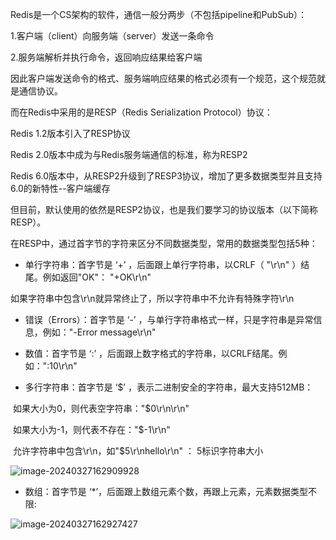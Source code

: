 Redis是一个CS架构的软件，通信一般分两步（不包括pipeline和PubSub）：

1.客户端（client）向服务端（server）发送一条命令

2.服务端解析并执行命令，返回响应结果给客户端

因此客户端发送命令的格式、服务端响应结果的格式必须有一个规范，这个规范就是通信协议。

而在Redis中采用的是RESP（Redis Serialization Protocol）协议：

Redis 1.2版本引入了RESP协议

Redis 2.0版本中成为与Redis服务端通信的标准，称为RESP2

Redis 6.0版本中，从RESP2升级到了RESP3协议，增加了更多数据类型并且支持6.0的新特性--客户端缓存

但目前，默认使用的依然是RESP2协议，也是我们要学习的协议版本（以下简称RESP）。

在RESP中，通过首字节的字符来区分不同数据类型，常用的数据类型包括5种：

- 单行字符串：首字节是 ‘+’ ，后面跟上单行字符串，以CRLF（ "\r\n" ）结尾。例如返回"OK"： "+OK\r\n"

​	如果字符串中包含\r\n就异常终止了，所以字符串中不允许有特殊字符\r\n

- 错误（Errors）：首字节是 ‘-’ ，与单行字符串格式一样，只是字符串是异常信息，例如："-Error message\r\n"

- 数值：首字节是 ‘:’ ，后面跟上数字格式的字符串，以CRLF结尾。例如：":10\r\n"

- 多行字符串：首字节是 ‘$’ ，表示二进制安全的字符串，最大支持512MB：

​		如果大小为0，则代表空字符串："$0\r\n\r\n"

​		如果大小为-1，则代表不存在："$-1\r\n"

​		允许字符串中包含\r\n，如"$5\r\nhello\r\n" ：  5标识字符串大小

![image-20240327162909928](https://gitee.com/dongguo4812_admin/image/raw/master/image/202403271629430.png)

- 数组：首字节是 ‘*’，后面跟上数组元素个数，再跟上元素，元素数据类型不限:

![image-20240327162927427](https://gitee.com/dongguo4812_admin/image/raw/master/image/202403271629878.png)